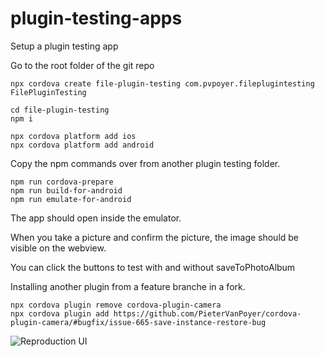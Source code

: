 # plugin-testing-apps

Setup a plugin testing app

Go to the root folder of the git repo

````
npx cordova create file-plugin-testing com.pvpoyer.fileplugintesting FilePluginTesting

cd file-plugin-testing
npm i

npx cordova platform add ios
npx cordova platform add android
````

Copy the npm commands over from another plugin testing folder.

````
npm run cordova-prepare
npm run build-for-android
npm run emulate-for-android
````

The app should open inside the emulator.

When you take a picture and confirm the picture, the image should be visible on the webview.

You can click the buttons to test with and without saveToPhotoAlbum

Installing another plugin from a feature branche in a fork.

````
npx cordova plugin remove cordova-plugin-camera
npx cordova plugin add https://github.com/PieterVanPoyer/cordova-plugin-camera/#bugfix/issue-665-save-instance-restore-bug
````

![Reproduction UI](ReproductionUI.JPG)
